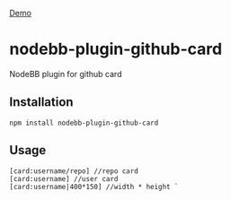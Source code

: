 [Demo](http://swift.tf/topic/94/github-card-plugin)

# nodebb-plugin-github-card

NodeBB plugin for github card

## Installation

    npm install nodebb-plugin-github-card


## Usage
```
[card:username/repo] //repo card 
[card:username] //user card 
[card:username|400*150] //width * height `
```
